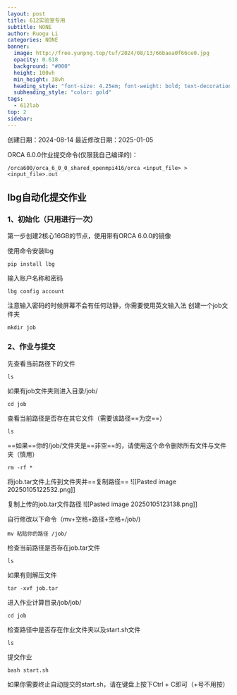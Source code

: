 ```yaml
---
layout: post
title: 612实验室专用
subtitle: NONE
author: Ruogu Li
categories: NONE
banner:
  image: http://free.yunpng.top/tuf/2024/08/13/66baea0f66ce0.jpg
  opacity: 0.618
  background: "#000"
  height: 100vh
  min_height: 38vh
  heading_style: "font-size: 4.25em; font-weight: bold; text-decoration: underline"
  subheading_style: "color: gold"
tags:
  - 612lab
top: 2
sidebar:
---
```

创建日期：2024-08-14
最近修改日期：2025-01-05

ORCA 6.0.0作业提交命令(仅限我自己编译的)：
```
/orca600/orca_6_0_0_shared_openmpi416/orca <input_file> > <input_file>.out
```
## lbg自动化提交作业
### 1、初始化（只用进行一次）

第一步创建2核心16GB的节点，使用带有ORCA 6.0.0的镜像

使用命令安装lbg
```
pip install lbg
```
输入账户名称和密码
```
lbg config account
```
注意输入密码的时候屏幕不会有任何动静，你需要使用英文输入法
创建一个job文件夹
```
mkdir job
```
### 2、作业与提交
先查看当前路径下的文件
```
ls
```

如果有job文件夹则进入目录/job/
```
cd job
```

查看当前路径是否存在其它文件（需要该路径==为空==）
```
ls
```

==如果==你的/job/文件夹是==非空==的，请使用这个命令删除所有文件与文件夹（慎用）
```
rm -rf *
```


将job.tar文件上传到文件夹并==复制路径==
![[Pasted image 20250105122532.png]]

复制上传的job.tar文件路径
![[Pasted image 20250105123138.png]]

自行修改以下命令（mv+空格+路径+空格+/job/)

```
mv 粘贴你的路径 /job/
```

检查当前路径是否存在job.tar文件
```
ls
```

如果有则解压文件
```
tar -xvf job.tar
```
进入作业计算目录/job/job/
```
cd job
```

检查路径中是否存在作业文件夹以及start.sh文件
```
ls
```

提交作业
```
bash start.sh
```
如果你需要终止自动提交的start.sh，请在键盘上按下Ctrl + C即可（+号不用按）
